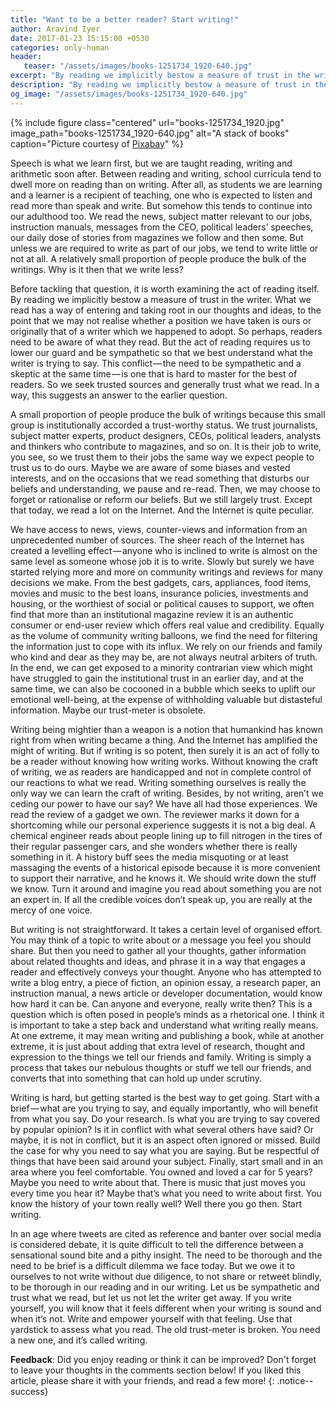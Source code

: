 ```yaml
---
title: "Want to be a better reader? Start writing!"
author: Aravind Iyer
date: 2017-01-23 15:15:00 +0530
categories: only-human
header:
   teaser: "/assets/images/books-1251734_1920-640.jpg"
excerpt: "By reading we implicitly bestow a measure of trust in the writer. Maybe our trust-meter is obsolete. Writing being mightier than a weapon is a notion that humankind has known right from when writing became a thing. And the Internet has amplified the might of writing. But if writing is so potent, then surely it is an act of folly to be a reader without knowing how writing works. Write and empower yourself. The old trust-meter is broken. You need a new one, and it’s called writing."
description: "By reading we implicitly bestow a measure of trust in the writer. Maybe our trust-meter is obsolete. Writing being mightier than a weapon is a notion that humankind has known right from when writing became a thing. And the Internet has amplified the might of writing. But if writing is so potent, then surely it is an act of folly to be a reader without knowing how writing works. Write and empower yourself. The old trust-meter is broken. You need a new one, and it’s called writing."
og_image: "/assets/images/books-1251734_1920-640.jpg"
---
```

{% include figure class="centered" url="books-1251734_1920.jpg" image_path="books-1251734_1920-640.jpg" alt="A stack of books" caption="Picture courtesy of [Pixabay](https://pixabay.com/)" %}

Speech is what we learn first, but we are taught reading, writing and arithmetic soon after. Between reading and writing, school curricula tend to dwell more on reading than on writing. After all, as students we are learning and a learner is a recipient of teaching, one who is expected to listen and read more than speak and write. But somehow this tends to continue into our adulthood too. We read the news, subject matter relevant to our jobs, instruction manuals, messages from the CEO, political leaders’ speeches, our daily dose of stories from magazines we follow and then some. But unless we are required to write as part of our jobs, we tend to write little or not at all. A relatively small proportion of people produce the bulk of the writings. Why is it then that we write less?

Before tackling that question, it is worth examining the act of reading itself. By reading we implicitly bestow a measure of trust in the writer. What we read has a way of entering and taking root in our thoughts and ideas, to the point that we may not realise whether a position we have taken is ours or originally that of a writer which we happened to adopt. So perhaps, readers need to be aware of what they read. But the act of reading requires us to lower our guard and be sympathetic so that we best understand what the writer is trying to say. This conflict — the need to be sympathetic and a skeptic at the same time — is one that is hard to master for the best of readers. So we seek trusted sources and generally trust what we read. In a way, this suggests an answer to the earlier question.

A small proportion of people produce the bulk of writings because this small group is institutionally accorded a trust-worthy status. We trust journalists, subject matter experts, product designers, CEOs, political leaders, analysts and thinkers who contribute to magazines, and so on. It is their job to write, you see, so we trust them to their jobs the same way we expect people to trust us to do ours. Maybe we are aware of some biases and vested interests, and on the occasions that we read something that disturbs our beliefs and understanding, we pause and re-read. Then, we may choose to forget or rationalise or reform our beliefs. But we still largely trust. Except that today, we read a lot on the Internet. And the Internet is quite peculiar.

We have access to news, views, counter-views and information from an unprecedented number of sources. The sheer reach of the Internet has created a levelling effect — anyone who is inclined to write is almost on the same level as someone whose job it is to write. Slowly but surely we have started relying more and more on community writings and reviews for many decisions we make. From the best gadgets, cars, appliances, food items, movies and music to the best loans, insurance policies, investments and housing, or the worthiest of social or political causes to support, we often find that more than an institutional magazine review it is an authentic consumer or end-user review which offers real value and credibility. Equally as the volume of community writing balloons, we find the need for filtering the information just to cope with its influx. We rely on our friends and family who kind and dear as they may be, are not always neutral arbiters of truth. In the end, we can get exposed to a minority contrarian view which might have struggled to gain the institutional trust in an earlier day, and at the same time, we can also be cocooned in a bubble which seeks to uplift our emotional well-being, at the expense of withholding valuable but distasteful information. Maybe our trust-meter is obsolete.

Writing being mightier than a weapon is a notion that humankind has known right from when writing became a thing. And the Internet has amplified the might of writing. But if writing is so potent, then surely it is an act of folly to be a reader without knowing how writing works. Without knowing the craft of writing, we as readers are handicapped and not in complete control of our reactions to what we read. Writing something ourselves is really the only way we can learn the craft of writing. Besides, by not writing, aren’t we ceding our power to have our say? We have all had those experiences. We read the review of a gadget we own. The reviewer marks it down for a shortcoming while our personal experience suggests it is not a big deal. A chemical engineer reads about people lining up to fill nitrogen in the tires of their regular passenger cars, and she wonders whether there is really something in it. A history buff sees the media misquoting or at least massaging the events of a historical episode because it is more convenient to support their narrative, and he knows it. We should write down the stuff we know. Turn it around and imagine you read about something you are not an expert in. If all the credible voices don’t speak up, you are really at the mercy of one voice.

But writing is not straightforward. It takes a certain level of organised effort. You may think of a topic to write about or a message you feel you should share. But then you need to gather all your thoughts, gather information about related thoughts and ideas, and phrase it in a way that engages a reader and effectively conveys your thought. Anyone who has attempted to write a blog entry, a piece of fiction, an opinion essay, a research paper, an instruction manual, a news article or developer documentation, would know how hard it can be. Can anyone and everyone, really write then? This is a question which is often posed in people’s minds as a rhetorical one. I think it is important to take a step back and understand what writing really means. At one extreme, it may mean writing and publishing a book, while at another extreme, it is just about adding that extra level of research, thought and expression to the things we tell our friends and family. Writing is simply a process that takes our nebulous thoughts or stuff we tell our friends, and converts that into something that can hold up under scrutiny.

Writing is hard, but getting started is the best way to get going. Start with a brief — what are you trying to say, and equally importantly, who will benefit from what you say. Do your research. Is what you are trying to say covered by popular opinion? Is it in conflict with what several others have said? Or maybe, it is not in conflict, but it is an aspect often ignored or missed. Build the case for why you need to say what you are saying. But be respectful of things that have been said around your subject. Finally, start small and in an area where you feel comfortable. You owned and loved a car for 5 years? Maybe you need to write about that. There is music that just moves you every time you hear it? Maybe that’s what you need to write about first. You know the history of your town really well? Well there you go then. Start writing.

In an age where tweets are cited as reference and banter over social media is considered debate, it is quite difficult to tell the difference between a sensational sound bite and a pithy insight. The need to be thorough and the need to be brief is a difficult dilemma we face today. But we owe it to ourselves to not write without due diligence, to not share or retweet blindly, to be thorough in our reading and in our writing. Let us be sympathetic and trust what we read, but let us not let the writer get away. If you write yourself, you will know that it feels different when your writing is sound and when it’s not. Write and empower yourself with that feeling. Use that yardstick to assess what you read. The old trust-meter is broken. You need a new one, and it’s called writing.

**Feedback**: Did you enjoy reading or think it can be improved? Don't forget to leave your thoughts in the comments section below! If you liked this article, please share it with your friends, and read a few more! 
{: .notice--success}
